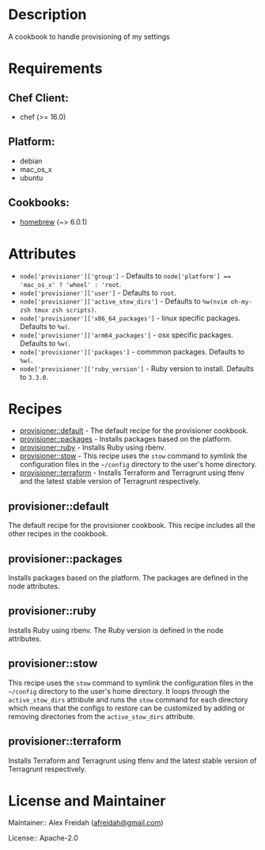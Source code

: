 # Description

A cookbook to handle provisioning of my settings

# Requirements


## Chef Client:

* chef (>= 16.0)

## Platform:

* debian
* mac_os_x
* ubuntu

## Cookbooks:

* [homebrew](https://github.com/sous-chefs/homebrew) (~> 6.0.1)

# Attributes

* `node['provisioner']['group']` -  Defaults to `node['platform'] == 'mac_os_x' ? 'wheel' : 'root`.
* `node['provisioner']['user']` -  Defaults to `root`.
* `node['provisioner']['active_stow_dirs']` -  Defaults to `%w(nvim oh-my-zsh tmux zsh scripts)`.
* `node['provisioner']['x86_64_packages']` - linux specific packages. Defaults to `%w(`.
* `node['provisioner']['arm64_packages']` - osx specific packages. Defaults to `%w(`.
* `node['provisioner']['packages']` - commmon packages. Defaults to `%w(`.
* `node['provisioner']['ruby_version']` - Ruby version to install. Defaults to `3.3.0`.

# Recipes

* [provisioner::default](#provisionerdefault) - The default recipe for the provisioner cookbook.
* [provisioner::packages](#provisionerpackages) - Installs packages based on the platform.
* [provisioner::ruby](#provisionerruby) - Installs Ruby using rbenv.
* [provisioner::stow](#provisionerstow) - This recipe uses the `stow` command to symlink the configuration files in the `~/config` directory to the user's home directory.
* [provisioner::terraform](#provisionerterraform) - Installs Terraform and Terragrunt using tfenv and the latest stable version of Terragrunt respectively.

## provisioner::default

The default recipe for the provisioner cookbook. This recipe includes all the other recipes in the cookbook.

## provisioner::packages

Installs packages based on the platform. The packages are defined in the node attributes.

## provisioner::ruby

Installs Ruby using rbenv. The Ruby version is defined in the node attributes.

## provisioner::stow

This recipe uses the `stow` command to symlink the configuration files in the `~/config` directory to the user's home directory.
It loops through the `active_stow_dirs` attribute and runs the `stow` command for each directory which means that the configs
to restore can be customized by adding or removing directories from the `active_stow_dirs` attribute.

## provisioner::terraform

Installs Terraform and Terragrunt using tfenv and the latest stable version of Terragrunt respectively.

# License and Maintainer

Maintainer:: Alex Freidah (<afreidah@gmail.com>)



License:: Apache-2.0

